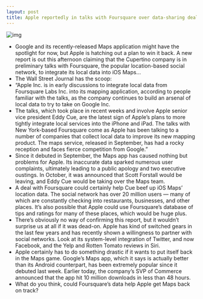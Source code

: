 ```yaml
---
layout: post
title: Apple reportedly in talks with Foursquare over data-sharing deal
---
```

![img](http://media.idownloadblog.com/wp-content/uploads/2012/09/iOS-6-Maps-two-up-iPhone-iPad-local-search.jpg)
* Google and its recently-released Maps application might have the spotlight for now, but Apple is hatching out a plan to win it back. A new report is out this afternoon claiming that the Cupertino company is in preliminary talks with Foursquare, the popular location-based social network, to integrate its local data into iOS Maps…
* The Wall Street Journal has the scoop:
* “Apple Inc. is in early discussions to integrate local data from Foursquare Labs Inc. into its mapping application, according to people familiar with the talks, as the company continues to build an arsenal of local data to try to take on Google Inc.
* The talks, which took place in recent weeks and involve Apple senior vice president Eddy Cue, are the latest sign of Apple’s plans to more tightly integrate local services into the iPhone and iPad. The talks with New York-based Foursquare come as Apple has been talking to a number of companies that collect local data to improve its new mapping product. The maps service, released in September, has had a rocky reception and faces fierce competition from Google.”
* Since it debuted in September, the Maps app has caused nothing but problems for Apple. Its inaccurate data sparked numerous user complaints, ultimately leading to a public apology and two executive oustings. In October, it was announced that Scott Forstall would be leaving, and Eddy Cue would be taking over the Maps team.
* A deal with Foursquare could certainly help Cue beef up iOS Maps’ location data. The social network has over 20 million users — many of which are constantly checking into restaurants, businesses, and other places. It’s also possible that Apple could use Foursquare’s database of tips and ratings for many of these places, which would be huge plus.
* There’s obviously no way of confirming this report, but it wouldn’t surprise us at all if it was dead-on. Apple has kind of switched gears in the last few years and has recently shown a willingness to partner with social networks. Look at its system-level integration of Twitter, and now Facebook, and the Yelp and Rotten Tomato reviews in Siri.
* Apple certainly has to do something drastic if it wants to put itself back in the Maps game. Google’s Maps app, which it says is actually better than its Android counterpart, has been extremely popular since it debuted last week. Earlier today, the company’s SVP of Commerce announced that the app hit 10 million downloads in less than 48 hours.
* What do you think, could Foursquare’s data help Apple get Maps back on track?

